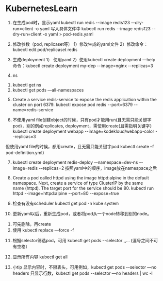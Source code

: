 # KubernetesLearn

1. 在生成pod时，显示yaml
kubectl run redis --image redis123 --dry-run=client -o yaml
写入具体文件中
kubectl run redis --image redis123 --dry-run=client -o yaml > pod-redis.yaml

2. 修改参数（pod, replicaset等）
1）修改生成的yaml文件
2）修改命令：kubectl edit pod/replicaset redis

3. 生成deployment
1） 使用yaml
2）使用kubectl create deployment —help 命令：kubectl create deployment my-dep --image=nginx --replicas=3

4. ns
1) kubectl get ns
2) kubectl get pods —all-namespaces

5. Create a service redis-service to expose the redis application within the cluster on port 6379.
kubectl expose pod redis --port=6379 --name=redis-service

6. 不使用yaml file创建object的时候，只有pod才能用run(且无需只能关键字pod)，别的例如replicates, deployment，需使用create(且需指明关键字）
kubectl create deployment webapp --image=kodekloud/webapp-color --replicas=3

但使用yaml file的时候，都用create，且无需只能关键字pod
kubectl create –f pod-definition.yml）

7. kubectl create deployment redis-deploy --namespace=dev-ns  --image=redis --replicas=2
按照yaml中的顺序，image放在namespace之后

8. Create a pod called httpd using the image httpd:alpine in the default namespace. Next, create a service of type ClusterIP by the same name (httpd). The target port for the service should be 80.
kubectl run httpd --image=httpd:alpine --port=80 --expose=true

9. 检查有没有scheduler
kubectl get pod -n kube system

10. 更新yaml以后，重新生成pod，或者将pod从一个node转移到别的node。
1) 可先删除，再create
2) 使用 kubectl replace —force -f <yaml>

11. 根据selector筛选pod，可用
kubectl get pods --selector <items1>,<items2>,… (逗号之间不可有空格）

12. 显示所有内容
kubectl get all

13. 小tip
显示内容时，不限表头，可用例如，kubectl get pods --selector <items> —no headers
只显示行数，kubectl get pods --selector <items> —no headers | wc -l
